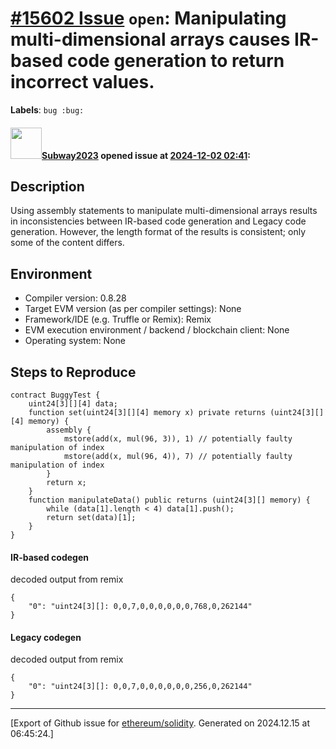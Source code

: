 # [\#15602 Issue](https://github.com/ethereum/solidity/issues/15602) `open`: Manipulating multi-dimensional arrays causes IR-based code generation to return incorrect values.
**Labels**: `bug :bug:`


#### <img src="https://avatars.githubusercontent.com/u/147013944?v=4" width="50">[Subway2023](https://github.com/Subway2023) opened issue at [2024-12-02 02:41](https://github.com/ethereum/solidity/issues/15602):

## Description

Using assembly statements to manipulate multi-dimensional arrays results in inconsistencies between IR-based code generation and Legacy code generation. However, the length format of the results is consistent; only some of the content differs.

## Environment

- Compiler version: 0.8.28
- Target EVM version (as per compiler settings): None
- Framework/IDE (e.g. Truffle or Remix): Remix
- EVM execution environment / backend / blockchain client: None
- Operating system: None

## Steps to Reproduce
```solidity
contract BuggyTest {
    uint24[3][][4] data;
    function set(uint24[3][][4] memory x) private returns (uint24[3][][4] memory) {
        assembly {
            mstore(add(x, mul(96, 3)), 1) // potentially faulty manipulation of index 
            mstore(add(x, mul(96, 4)), 7) // potentially faulty manipulation of index
        }
        return x;
    }
    function manipulateData() public returns (uint24[3][] memory) {
        while (data[1].length < 4) data[1].push();
        return set(data)[1];
    }
}
```
#### IR-based codegen
decoded output from remix
```
{
	"0": "uint24[3][]: 0,0,7,0,0,0,0,0,0,768,0,262144"
}
```
#### Legacy codegen
decoded output from remix
```
{
	"0": "uint24[3][]: 0,0,7,0,0,0,0,0,0,256,0,262144"
}
```





-------------------------------------------------------------------------------



[Export of Github issue for [ethereum/solidity](https://github.com/ethereum/solidity). Generated on 2024.12.15 at 06:45:24.]

